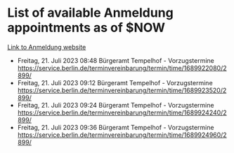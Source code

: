 # List of available Anmeldung appointments as of $NOW
[Link to Anmeldung website](https://service.berlin.de/terminvereinbarung/termin/tag.php?termin=1&anliegen[]=120686&dienstleisterlist=122210,122217,327316,122219,327312,122227,327314,122231,327346,122243,327348,122254,122252,329742,122260,329745,122262,329748,122271,327278,122273,327274,122277,327276,330436,122280,327294,122282,327290,122284,327292,122291,327270,122285,327266,122286,327264,122296,327268,150230,329760,122297,327286,122294,327284,122312,329763,122314,329775,122304,327330,122311,327334,122309,327332,317869,122281,327352,122279,329772,122283,122276,327324,122274,327326,122267,329766,122246,327318,122251,327320,122257,327322,122208,327298,122226,327300&herkunft=http%3A%2F%2Fservice.berlin.de%2Fdienstleistung%2F120686%2F)
- Freitag, 21. Juli 2023 08:48 Bürgeramt Tempelhof - Vorzugstermine https://service.berlin.de/terminvereinbarung/termin/time/1689922080/2899/
- Freitag, 21. Juli 2023 09:12 Bürgeramt Tempelhof - Vorzugstermine https://service.berlin.de/terminvereinbarung/termin/time/1689923520/2899/
- Freitag, 21. Juli 2023 09:24 Bürgeramt Tempelhof - Vorzugstermine https://service.berlin.de/terminvereinbarung/termin/time/1689924240/2899/
- Freitag, 21. Juli 2023 09:36 Bürgeramt Tempelhof - Vorzugstermine https://service.berlin.de/terminvereinbarung/termin/time/1689924960/2899/
